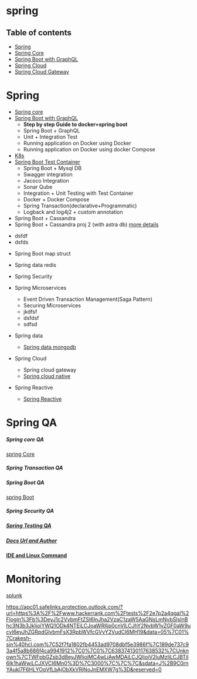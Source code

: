 # spring

## Table of contents
- [Spring](#spring)
 - [Spring Core](#spring-core)
 - [Spring Boot with GraphQL](#spring-boot-with-graphql)
 - [Spring Cloud](#spring-cloud)
  - [Spring Cloud Gateway](https://github.com/singhrakeshgkp/spring-cloud-gateway/blob/main/readme.md)



# Spring
 * [Spring core](/spring_core/spring-core.md)
 * [Spring Boot with GraphQL](springboot-graphql/README.md)
   - **Step by step Guide to docker+spring boot**
   - Spring Boot + GraphQL
   - Unit + Integration Test
   - Running application on Docker using Docker
   - Running application on Docker using docker Compose
 * [K8s](https://github.com/singhrakeshgkp/K8s#readme)
 * [Spring Boot Test Container](/springboot-testcontainer/readme.md)
   - Spring Boot + Mysql DB
   - Swagger integration
   - Jacoco Integration
   - Sonar Qube
   - Integration + Unit Testing with Test Container
   - Docker + Docker Compose
   - Spring Transaction(declarative+Programmatic)
   - Logback and log4j2 + custom annotation 
 * Spring Boot + Cassandra
 * Spring Boot + Cassandra proj 2 (with astra db) [more details](spring-cassandra-proj2/readme.md)
  - dsfdf
  - dsfds
  
 * Spring Boot map struct
 * Spring data redis
 * Spring Security
 * Spring Microservices
   - Event Driven Transaction Management(Saga Pattern)
   - Securing Microservices
   - jkdfsf
   - dsfdsf
   - sdfsd
* Spring data
  - [Spring data mongodb](/spring-data/spring-data-mongo/mongodb.md)
* Spring Cloud
  - Spring cloud gateway
  - [Spring cloud native](https://github.com/singhrakeshgkp/spring-cloud-native/blob/main/README.md)
 
* Spring Reactive
   - [Spring Reactive](https://github.com/singhrakeshgkp/spring-reactive/tree/master#readme)
# Spring QA
##### Spring core QA
[spring Core](/spingcoreqa.md)
##### Spring Transaction QA
##### Spring Boot QA
[spring Boot](/spingbootqa.md)
##### Spring Security QA
##### [Spring Testing QA](/spring-testing.md)
##### [Docs Url and Author](/impurlsandauthor.md)
#### [IDE and Linux Command](/IDEAndLinuxCommand.md)

# Monitoring
[splunk](/splunk.md)   

https://apc01.safelinks.protection.outlook.com/?url=https%3A%2F%2Fwww.hackerrank.com%2Ftests%2F2e7p2a4qgal%2Flogin%3Fb%3DeyJ1c2VybmFtZSI6InJha2VzaC1zaW5AaGNsLmNvbSIsInBhc3N3b3JkIjoiYWQ1ODk4NTEiLCJoaWRlIjp0cnVlLCJhY2NvbW1vZGF0aW9ucyI6eyJhZGRpdGlvbmFsX3RpbWVfcGVyY2VudCI6MH19&data=05%7C01%7Crakesh-sin%40hcl.com%7C52f7fa1802fb4453ad9708dbf5e3986f%7C189de737c93a4f5a8b686f4ca9941912%7C0%7C0%7C638374130117638532%7CUnknown%7CTWFpbGZsb3d8eyJWIjoiMC4wLjAwMDAiLCJQIjoiV2luMzIiLCJBTiI6Ik1haWwiLCJXVCI6Mn0%3D%7C3000%7C%7C%7C&sdata=J%2B9C0rnYAukl7F6HLYOqVfLbAjObXkVRjNoJnEMXW7g%3D&reserved=0
